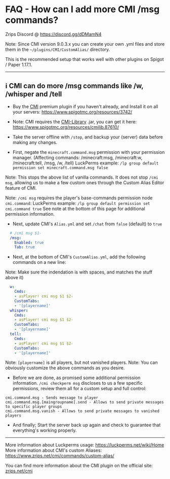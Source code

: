 # FAQ - How can I add more CMI /msg commands?

Zrips Discord @ https://discord.gg/dDMamN4 

Note: Since CMI version 9.0.3.x you can create your own .yml files and store them in the `~/plugins/CMI/CustomAlias/` directory.

This is the recommended setup that works well with other plugins on Spigot / Paper 1.17.1.

---

## <g-emoji class="g-emoji" alias="information_source" fallback-src="https://github.githubassets.com/images/icons/emoji/unicode/2139.png">ℹ️</g-emoji> CMI can do more /msg commands like /w, /whisper and /tell

- Buy the [CMI](https://www.zrips.net/cmi/) premium plugin if you haven't already, and Install it on all your servers: <https://www.spigotmc.org/resources/3742/>
- Note: CMI requires the [CMI-Library](https://github.com/mrfdev/CMI/edit/master/Resources/FAQ/cmi-library.md) .jar, you can get it here: <https://www.spigotmc.org/resources/cmilib.87610/>

- Take the server offline with `/stop`, and backup your (server) data before making any changes.

- First, negate the `minecraft.command.msg` permission with your permission manager.
  (Affecting commands: /minecraft:msg, /minecraft:w, /minecraft:tell, /msg, /w, /tell)
  LuckPerms example: `/lp group default permission set minecraft.command.msg false`

Note: This stops the above list of vanilla commands. It does not stop `/cmi msg`, allowing us to make a few custom ones through the Custom Alias Editor feature of CMI.

Note: `/cmi msg` requires the player's base-commands permission node `cmi.command`:
  LuckPerms example: `/lp group default permission set cmi.command true`
  See note at the bottom of this page for additional permission information.

- Next, update CMI's `Alias.yml` and set `/chat` from `false` (default) to `true`
```yaml
  # /cmi msg $1-
  /msg:
    Enabled: true
    Tab: true
```

- Next, at the bottom of CMI's `CustomAlias.yml`, add the following commands on a new line: 

Note: Make sure the indendation is with spaces, and matches the stuff above it)
```yaml
  w:
    Cmds:
    - asPlayer! cmi msg $1 $2-
    CustomTabs:
    - '[playername]'
  whisper:
    Cmds:
    - asPlayer! cmi msg $1 $2-
    CustomTabs:
    - '[playername]'
  tell:
    Cmds:
    - asPlayer! cmi msg $1 $2-
    CustomTabs:
    - '[playername]'
```

Note: `[playername]` is all players, but not vanished players. 
Note: You can obviously customize the above commands as you desire.

- Before we are done, as promised some additional permission information. `/cmi checkperm msg` discloses to us a few specific permissions, review them all for a custom setup and full control:
```
cmi.command.msg - Sends message to player
cmi.command.msg.[maingroupname].send - Allows to send private messages to specific player groups
cmi.command.msg.vanish - Allows to send private messages to vanished players
```

- And finally; Start the server back up again and check to guarantee that everything's working properly. 

---

More information about Luckperms usage: https://luckperms.net/wiki/Home
More information about CMI's custom Aliases: https://www.zrips.net/cmi/commands/custom-alias/

You can find more information about the CMI plugin on the official site: [zrips.net/cmi](https://www.zrips.net/cmi/)

